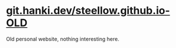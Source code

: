 # [git.hanki.dev/steellow.github.io-OLD](https://git.hanki.dev/steellow.github.io-OLD)

Old personal website, nothing interesting here.
